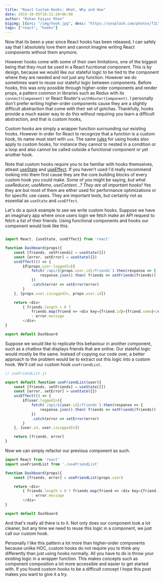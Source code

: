 ```yaml
---
title: "React Custom Hooks: What, Why and How"
date: 2019-10-05T18:31:28+06:00
author: "Rohan Faiyaz Khan"
bigimg: [{src: "/img/hook.jpg", desc: "https://unsplash.com/photos/f2LYxnmnKxI"}]
tags: ["react", "hooks"]
---
```


Now that its been a year since React hooks has been released, I can safely say that I absolutely love them and cannot imagine writing React components without them anymore.

However hooks come with some of their own limitations, one of the biggest being that they must be used in a React fucntional component. This is by design, because we would like our stateful logic to be tied to the component where they are needed and not just any function. However we do sometimes want to reuse our stateful logic between components. Before hooks, this was only possible through higher-order components and render props, a pattern common in libraries such as Redux with its `connect(Component)` or React Router's `withRouter(Component)`. I personally don't prefer writing higher-order components cause they are a slightly difficult abstraction that come with their set of gotchas. Thankfully, hooks provide a much easier way to do this without requiring you learn a difficult abstraction, and that is custom hooks,

Custom hooks are simply a wrapper function surrounding our existing hooks. However in order for React to recognize that a function is a custom hook, its name must start with `use`. The same [rules](https://reactjs.org/docs/hooks-rules.html) for using hooks also apply to custom hooks, for instance they cannot to nested in a condition or a loop and also cannot be called outside a functional component or yet another hook. 

Note that custom hooks require you to be familiar with hooks themselves, atleast [useState](https://reactjs.org/docs/hooks-state.html) and [useEffect](https://reactjs.org/docs/hooks-effect.html). If you haven't used I'd really recommend looking into them first cause they are the core building blocks of every custom hook you could make. Some of you might be saying, _but what useReducer, useMemo, useContext...? They are all important hooks!_ Yes they are but most of them are either used for performance optimizations or for specific use cases. They are important tools, but certainly not as essential as `useState` and `useEffect`. 

Let's do a quick example to see we write custom hooks. Suppose we have an imaginary app where once users login we fetch make an API request to fetch a list of their friends. Using functional components and hooks our component would look like this.

```js

import React, {useState, useEffect} from 'react'

function Dashboard(props){
	const [friends, setFriends] = useState([])
	const [error, setError] = useState({})
	ussEffect(() => {
		if(props.user.loggedIn){
			fetch(`/api/${props.user.id}/friends`).then(response => {
				response.json().then( friends => setFriends(friends))
			})
			.catch(error => setError(error)
		}
	}, [props.user.isLoggedIn, props.user.id])

	return <div>
		{ friends.length > 0 ? 
			friends.map(friend => <div key={friend.id}>{friend.name}</div> 
			: error.message
		</div>
}

export default Dashboard
```

Suppose we would like to replicate this behaviour in another component, such as a chatbox that displays friends that are online. Our stateful logic would mostly be the same. Instead of copying our code over, a better approach to the problem would be to extract out this logic into a custom hook. We'll call our custom hook `useFriendList`.

```js
// useFriendList.js

export default function useFriendList(user){
	const [friends, setFriends] = useState([])
	const [error, setError] = useState({})
	ussEffect(() => {
		if(user.loggedIn){
			fetch(`/api/${user.id}/friends`).then(response => {
				response.json().then( friends => setFriends(friends))
			})
			.catch(error => setError(error)
		}
	}, [user.id, user.isLoggedIn])

	return [friends, error]
}
```

Now we can simply refactor our previous component as such.

```js
import React from 'react'
import useFriendList from './useFriendList'

function Dashboard(props){
	const [friends, error] = useFriendList(props.user)

	return <div>
		{ friends.length > 0 ? friends.map(friend => <div key={friend.id}>{friend.name}</div> 
			: error.message
		</div>
}

export default Dashboard
```

And that's really all there is to it. Not only does our component look a lot cleaner, but any time we need to reuse this logic in a component, we just call our custom hook.

Personally I like this pattern a lot more than higher-order components because unlike HOC, custom hooks do not require you to think any differently than just using hooks normally. All you have to do is throw your existing logic in a wrapper function. This makes concepts such as component composition a lot more accessible and easier to get started with. If you found custom hooks to be a difficult concept I hope this post makes you want to give it a try.
